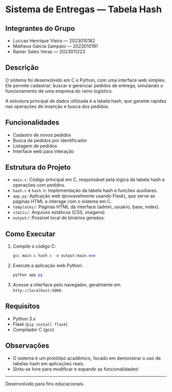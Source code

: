 # Sistema de Entregas — Tabela Hash

## Integrantes do Grupo
- Luccas Henrique Vieira — 2023010182
- Matheus Garcia Sampaio — 2023010191
- Ranier Sales Veras — 2023011223

## Descrição
O sistema foi desenvolvido em C e Python, com uma interface web simples. Ele permite cadastrar, buscar e gerenciar pedidos de entrega, simulando o funcionamento de uma empresa do ramo logístico.

A estrutura principal de dados utilizada é a tabela hash, que garante rapidez nas operações de inserção e busca dos pedidos.

## Funcionalidades
- Cadastro de novos pedidos
- Busca de pedidos por identificador
- Listagem de pedidos
- Interface web para interação

## Estrutura do Projeto
- `main.c`: Código principal em C, responsável pela lógica da tabela hash e operações com pedidos.
- `hash.c` e `hash.h`: Implementação da tabela hash e funções auxiliares.
- `app.py`: Aplicação web (provavelmente usando Flask), que serve as páginas HTML e interage com o sistema em C.
- `templates/`: Páginas HTML da interface (admin, usuário, base, index).
- `static/`: Arquivos estáticos (CSS, imagens).
- `output/`: Possível local de binários gerados.

## Como Executar
1. Compile o código C:
   ```powershell
   gcc main.c hash.c -o output/main.exe
   ```
2. Execute a aplicação web Python:
   ```powershell
   python app.py
   ```
3. Acesse a interface pelo navegador, geralmente em `http://localhost:5000`.

## Requisitos
- Python 3.x
- Flask (`pip install flask`)
- Compilador C (gcc)

## Observações
- O sistema é um protótipo acadêmico, focado em demonstrar o uso de tabelas hash em aplicações reais.
- Sinta-se livre para modificar e expandir as funcionalidades!

---

Desenvolvido para fins educacionais.

